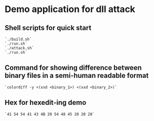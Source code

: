 # Demo application for dll attack

## Shell scripts for quick start
    `./build.sh`
    `./run.sh`
    `./attack.sh`
    `./run.sh`

## Command for showing difference between binary files in a semi-human readable format
    `colordiff -y <(xxd <binary_1>) <(xxd <binary_2>)`

## Hex for hexedit-ing demo
    `41 54 54 41 43 4B 20 54 48 45 20 20 20`
